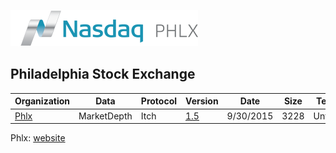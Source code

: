 ![Phlx](https://github.com/Open-Markets-Initiative/Directory/blob/master/Logos/Phlx.png)


## Philadelphia Stock Exchange

|Organization | Data | Protocol | Version | Date | Size | Testing | Specification|
|--- | --- | --- | --- | --- | --- | --- | ---|
|[Phlx](https://github.com/Open-Markets-Initiative/wireshark-lua/tree/master/Phlx "Philadelphia Stock Exchange Dissectors") | MarketDepth | Itch | [1.5](https://github.com/Open-Markets-Initiative/wireshark-lua/blob/master/Phlx/Phlx.MarketDepth.Itch.v1.5.Script.Dissector.lua "Philadelphia Stock Exchange 1.5 Script Dissector") | 9/30/2015 | 3228 | Untested | [url](http://www.phlx.com/Trader.aspx?id=DPSpecs#options_x "Protocol specification") - [pdf](https://github.com/Open-Markets-Initiative/Directory/blob/master/Specifications/Phlx/Phlx.MarketDepth.Itch.v1.5.pdf "Specification manual")|


Phlx: [website](http://www.phlx.com/ "Go to Philadelphia Stock Exchange")

